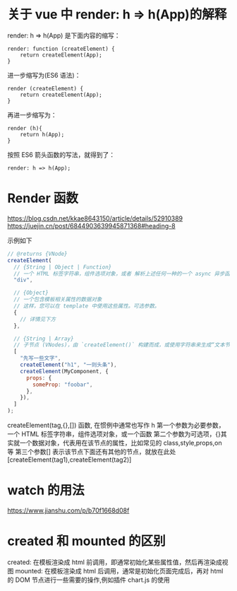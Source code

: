 # 关于 vue 中 render: h => h(App)的解释

render: h => h(App) 是下面内容的缩写：

```
render: function (createElement) {
    return createElement(App);
}
```

进一步缩写为(ES6 语法)：

```
render (createElement) {
    return createElement(App);
}
```

再进一步缩写为：

```
render (h){
    return h(App);
}
```

按照 ES6 箭头函数的写法，就得到了：

```
render: h => h(App);
```

# Render 函数

https://blog.csdn.net/kkae8643150/article/details/52910389
https://juejin.cn/post/6844903639945871368#heading-8

示例如下

```js
// @returns {VNode}
createElement(
  // {String | Object | Function}
  // 一个 HTML 标签字符串，组件选项对象，或者 解析上述任何一种的一个 async 异步函数，必要参数。
  "div",

  // {Object}
  // 一个包含模板相关属性的数据对象
  // 这样，您可以在 template 中使用这些属性。可选参数。
  {
    // 详情见下方
  },

  // {String | Array}
  // 子节点 (VNodes)，由 `createElement()` 构建而成，或使用字符串来生成“文本节点”。可选参数。
  [
    "先写一些文字",
    createElement("h1", "一则头条"),
    createElement(MyComponent, {
      props: {
        someProp: "foobar",
      },
    }),
  ]
);
```

createElement(tag,{},[]) 函数, 在惯例中通常也写作 h
第一个参数为必要参数，一个 HTML 标签字符串，组件选项对象，或一个函数
第二个参数为可选项，{}其实就一个数据对象，代表用在该节点的属性，比如常见的 class,style,props,on 等
第三个参数[] 表示该节点下面还有其他的节点，就放在此处 [createElement(tag1),createElement(tag2)]

# watch 的用法

https://www.jianshu.com/p/b70f1668d08f

# created 和 mounted 的区别

created: 在模板渲染成 html 前调用，即通常初始化某些属性值，然后再渲染成视图
mounted: 在模板渲染成 html 后调用，通常是初始化页面完成后，再对 html 的 DOM 节点进行一些需要的操作,例如插件 chart.js 的使用

